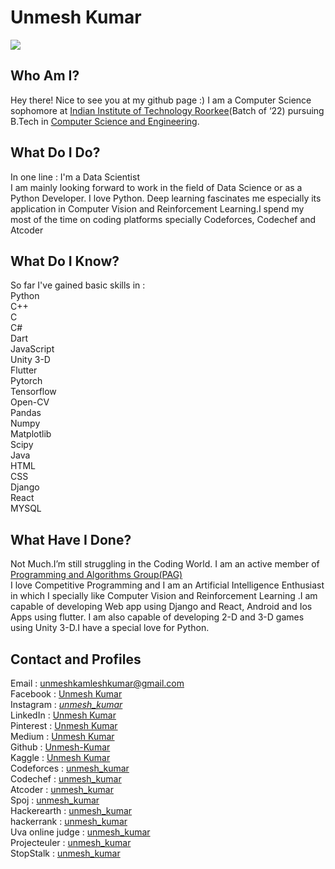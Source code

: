 
# Unmesh Kumar
![](https://images.app.goo.gl/cR6etFQuQM8mFWGv9)

## Who Am I?
Hey there! Nice to see you at my github page :)
I am a Computer Science sophomore at [Indian Institute of Technology Roorkee](https://www.iitr.ac.in/)(Batch of ‘22) pursuing B.Tech in [Computer Science and Engineering](https://www.iitr.ac.in/departments/CSE/).



## What Do I Do?
In one line : I'm a Data Scientist<br>
I am mainly looking forward to work in the field of Data Science or as a Python Developer. I love Python. Deep learning fascinates me especially its application in Computer Vision and Reinforcement Learning.I spend my most of the time on coding platforms specially Codeforces, Codechef and Atcoder


## What Do I Know?
So far I've gained basic skills in :<br>
Python<br>
C++<br>
C<br>
C#<br>
Dart<br>
JavaScript<br>
Unity 3-D<br>
Flutter<br>
Pytorch<br>
Tensorflow<br>
Open-CV<br>
Pandas<br>
Numpy<br>
Matplotlib<br>
Scipy<br>
Java<br>
HTML<br>
CSS<br>
Django<br>
React<br>
MYSQL<br>

## What Have I Done?
Not Much.I’m still struggling in the Coding World. I am an active member of [Programming and Algorithms Group(PAG)](http://pag.iitr.ac.in/) <br> I love Competitive Programming and I am an Artificial Intelligence Enthusiast in which I specially like Computer Vision and Reinforcement Learning .I am capable of developing Web app using Django and React, Android and Ios Apps using flutter. I am also capable of developing 2-D and 3-D games using Unity 3-D.I have a special love for Python.

## Contact and Profiles
Email : [unmeshkamleshkumar@gmail.com](mailto:unmeshkamleshkumar@gmail.com)<br>
Facebook : [Unmesh Kumar](https://www.facebook.com/unmesh.kumar.351) <br>
Instagram : [_unmesh_kumar_](https://www.instagram.com/_unmesh_kumar_/) <br>
LinkedIn : [Unmesh Kumar](https://www.linkedin.com/in/unmesh-kumar-741288177/) <br>
Pinterest : [Unmesh Kumar](https://in.pinterest.com/unmeshkamleshkumar/) <br>
Medium : [Unmesh Kumar](https://medium.com/@unmeshkamleshkumar) <br>
Github : [Unmesh-Kumar](https://github.com/Unmesh-Kumar) <br>
Kaggle : [Unmesh Kumar](https://www.kaggle.com/unmeshkumar) <br>
Codeforces : [unmesh_kumar](https://codeforces.com/profile/unmesh_kumar)<br>
Codechef : [unmesh_kumar](https://www.codechef.com/users/unmesh_kumar)<br>
Atcoder : [unmesh_kumar](https://atcoder.jp/users/unmesh_kumar)<br>
Spoj : [unmesh_kumar](https://www.spoj.com/users/unmesh_kumar/)<br>
Hackerearth : [unmesh_kumar](https://www.hackerearth.com/@unmesh8)<br>
hackerrank : [unmesh_kumar](https://www.hackerrank.com/unmesh_kumar?hr_r=1)<br>
Uva online judge : [unmesh_kumar](https://uhunt.onlinejudge.org/id/1062258)<br>
Projecteuler : [unmesh_kumar](https://projecteuler.net/profile/unmesh_kumar.png)<br>
StopStalk : [unmesh_kumar](https://www.stopstalk.com/user/profile/unmesh_kumar)<br>
